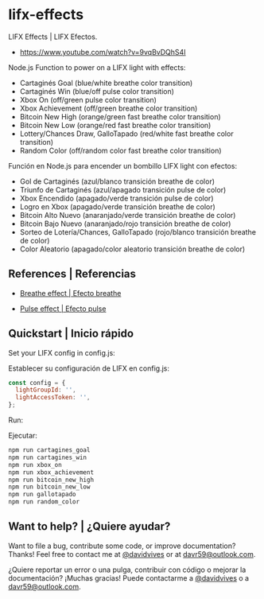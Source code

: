 # lifx-effects

LIFX Effects | LIFX Efectos.

- https://www.youtube.com/watch?v=9vqBvDQhS4I

Node.js Function to power on a LIFX light with effects:

- Cartaginés Goal (blue/white breathe color transition)
- Cartaginés Win (blue/off pulse color transition)
- Xbox On (off/green pulse color transition)
- Xbox Achievement (off/green breathe color transition)
- Bitcoin New High (orange/green fast breathe color transition)
- Bitcoin New Low (orange/red fast breathe color transition)
- Lottery/Chances Draw, GalloTapado (red/white fast breathe color transition)
- Random Color (off/random color fast breathe color transition)

Función en Node.js para encender un bombillo LIFX light con efectos:

- Gol de Cartaginés (azul/blanco transición breathe de color)
- Triunfo de Cartaginés (azul/apagado transición pulse de color)
- Xbox Encendido (apagado/verde transición pulse de color)
- Logro en Xbox (apagado/verde transición breathe de color)
- Bitcoin Alto Nuevo (anaranjado/verde transición breathe de color)
- Bitcoin Bajo Nuevo (anaranjado/rojo transición breathe de color)
- Sorteo de Lotería/Chances, GalloTapado (rojo/blanco transición breathe de color)
- Color Aleatorio (apagado/color aleatorio transición breathe de color)

## References | Referencias

- [Breathe effect | Efecto breathe](https://api.developer.lifx.com/docs/breathe-effect)

- [Pulse effect | Efecto pulse](https://api.developer.lifx.com/docs/pulse-effect)

## Quickstart | Inicio rápido

Set your LIFX config in config.js:

Establecer su configuración de LIFX en config.js:

```javascript
const config = {
  lightGroupId: '',
  lightAccessToken: '',
};
```

Run:

Ejecutar:

```bash
npm run cartagines_goal
npm run cartagines_win
npm run xbox_on
npm run xbox_achievement
npm run bitcoin_new_high
npm run bitcoin_new_low
npm run gallotapado
npm run random_color
```

## Want to help? | ¿Quiere ayudar?

Want to file a bug, contribute some code, or improve documentation? Thanks! Feel free to contact me at [@davidvives](https://twitter.com/davidvives) or at davr59@outlook.com.

¿Quiere reportar un error o una pulga, contribuir con código o mejorar la documentación? ¡Muchas gracias! Puede contactarme a [@davidvives](https://twitter.com/davidvives) o a davr59@outlook.com.
